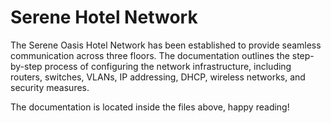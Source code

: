 # Serene Hotel Network
The Serene Oasis Hotel Network has been established to provide seamless communication across three floors. 
The documentation outlines the step-by-step process of configuring the network infrastructure, including routers, switches, VLANs, IP addressing, DHCP, wireless networks, and security measures.

The documentation is located inside the files above, happy reading!
